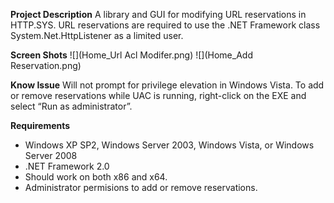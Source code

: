 **Project Description**
A library and GUI for modifying URL reservations in HTTP.SYS.  URL reservations are required to use the .NET Framework class System.Net.HttpListener as a limited user.

**Screen Shots**
![](Home_Url Acl Modifer.png)
![](Home_Add Reservation.png)

**Know Issue**
Will not prompt for privilege elevation in Windows Vista.  To add or remove reservations while UAC is running, right-click on the EXE and select “Run as administrator”.

**Requirements**
* Windows XP SP2, Windows Server 2003, Windows Vista, or Windows Server 2008
* .NET Framework 2.0
* Should work on both x86 and x64.
* Administrator permisions to add or remove reservations.
